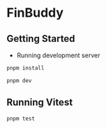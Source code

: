 # FinBuddy

## Getting Started

- Running development server

```bash
pnpm install

pnpm dev
```

## Running Vitest

```bash
pnpm test
```
